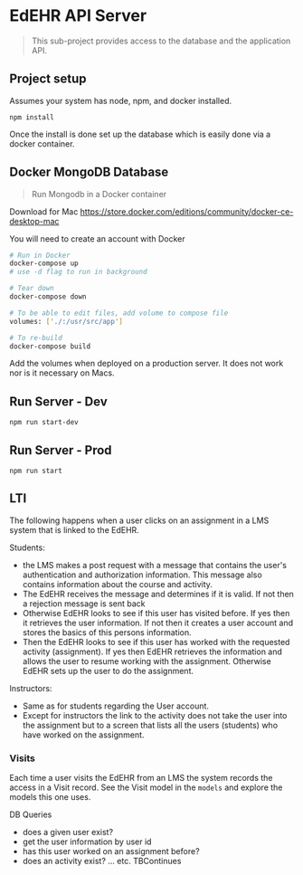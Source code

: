 # EdEHR API Server

> This sub-project provides access to the database and the application API.

## Project setup
Assumes your system has node, npm, and docker installed.
```
npm install
```
Once the install is done set up the database which is easily done via a docker container.

## Docker MongoDB Database

> Run Mongodb in a Docker container

Download for Mac
https://store.docker.com/editions/community/docker-ce-desktop-mac

You will need to create an account with Docker


```bash
# Run in Docker
docker-compose up
# use -d flag to run in background

# Tear down
docker-compose down

# To be able to edit files, add volume to compose file
volumes: ['./:/usr/src/app']

# To re-build
docker-compose build
```

Add the volumes when deployed on a production server.  It does not work nor is it necessary on Macs.

## Run Server - Dev
```
npm run start-dev
```

## Run Server - Prod
```
npm run start
```

## LTI 
The following happens when a user clicks on an assignment in a LMS system that is linked to the EdEHR.

Students:
   - the LMS makes a post request with a message that contains the user's authentication and authorization information. This message also contains information about the course and activity.
   - The EdEHR receives the message and determines if it is valid. If not then a rejection message is sent back
   - Otherwise EdEHR looks to see if this user has visited before. If yes then it retrieves the user information. If not then it creates a user account and stores the basics of this persons information.
   - Then the EdEHR looks to see if this user has worked with the requested activity (assignment). If yes then EdEHR retrieves the information and allows the user to resume working with the assignment. Otherwise EdEHR sets up the user to do the assignment.
   
Instructors:
   - Same as for students regarding the User account.
   - Except for instructors the link to the activity does not take the user into the assignment but to a screen that lists all the users (students) who have worked on the assignment.
   
### Visits
Each time a user visits the EdEHR from an LMS the system records the access in a Visit record. See the Visit model in the ```models``` and explore the models this one uses.
   
DB Queries

   - does a given user exist?
   - get the user information by user id
   - has this user worked on an assignment before?
   - does an activity exist?
   ... etc. TBContinues    